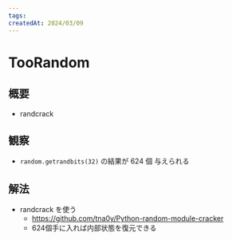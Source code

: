 ```yaml
---
tags:
createdAt: 2024/03/09
---
```


# TooRandom

## 概要

* randcrack

## 観察

* `random.getrandbits(32)` の結果が 624 個 与えられる

## 解法

* randcrack を使う
  * <https://github.com/tna0y/Python-random-module-cracker>
  * 624個手に入れば内部状態を復元できる

